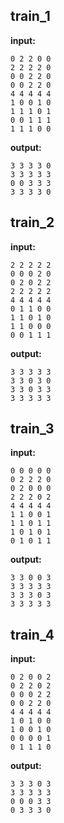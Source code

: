 
## train_1

**input:**
```
0 2 2 0 0
2 2 2 2 0
0 0 2 2 0
0 0 2 2 0
4 4 4 4 4
1 0 0 1 0
1 1 1 0 1
0 0 1 1 1
1 1 1 0 0
```


**output:**
```
3 3 3 3 0
3 3 3 3 3
0 0 3 3 3
3 3 3 3 0
```


## train_2

**input:**
```
2 2 2 2 2
0 0 0 2 0
0 2 0 2 2
2 2 2 2 2
4 4 4 4 4
0 1 1 0 0
1 1 0 1 0
1 1 0 0 0
0 0 1 1 1
```


**output:**
```
3 3 3 3 3
3 3 0 3 0
3 3 0 3 3
3 3 3 3 3
```


## train_3

**input:**
```
0 0 0 0 0
0 2 2 2 0
0 2 0 0 0
2 2 2 0 2
4 4 4 4 4
1 1 0 0 1
1 1 0 1 1
1 0 1 0 1
0 1 0 1 1
```


**output:**
```
3 3 0 0 3
3 3 3 3 3
3 3 3 0 3
3 3 3 3 3
```


## train_4

**input:**
```
0 2 0 0 2
0 2 2 0 2
0 0 0 2 2
0 0 2 2 0
4 4 4 4 4
1 0 1 0 0
1 0 0 1 0
0 0 0 0 1
0 1 1 1 0
```


**output:**
```
3 3 3 0 3
3 3 3 3 3
0 0 0 3 3
0 3 3 3 0
```

